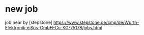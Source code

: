 # new job

job near by [stepstone] https://www.stepstone.de/cmp/de/Wurth-Elektronik-eiSos-GmbH-Co-KG-75178/jobs.html
